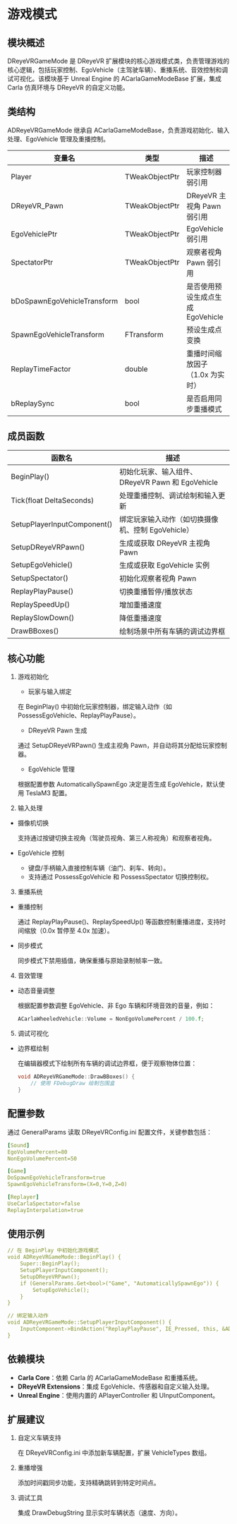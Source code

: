 # 游戏模式

## 模块概述
DReyeVRGameMode 是 DReyeVR 扩展模块的核心游戏模式类，负责管理游戏的核心逻辑，包括玩家控制、EgoVehicle（主驾驶车辆）、重播系统、音效控制和调试可视化。该模块基于 Unreal Engine 的 ACarlaGameModeBase 扩展，集成 Carla 仿真环境与 DReyeVR 的自定义功能。

## 类结构
ADReyeVRGameMode
继承自 ACarlaGameModeBase，负责游戏初始化、输入处理、EgoVehicle 管理及重播控制。

| 变量名         | 类型                                | 描述  |
|-------------|-----------------------------------|-----|
| Player | TWeakObjectPtr<APlayerController> |  玩家控制器弱引用 |
| DReyeVR_Pawn | TWeakObjectPtr<ADReyeVRPawn> |  DReyeVR 主视角 Pawn 弱引用 |
| EgoVehiclePtr | TWeakObjectPtr<AEgoVehicle> |  EgoVehicle 弱引用 |
| SpectatorPtr | TWeakObjectPtr<APawn> |  观察者视角 Pawn 弱引用 |
| bDoSpawnEgoVehicleTransform | bool |  是否使用预设生成点生成 EgoVehicle |
| SpawnEgoVehicleTransform | FTransform |  预设生成点变换 |
| ReplayTimeFactor | double |  重播时间缩放因子（1.0x 为实时） |
| bReplaySync | bool |  是否启用同步重播模式 |

## 成员函数

| 函数名               | 描述                                      |
|------------------|-----------------------------------------|
| BeginPlay()      | 初始化玩家、输入组件、DReyeVR Pawn 和 EgoVehicle                              |
| Tick(float DeltaSeconds)      | 处理重播控制、调试绘制和输入更新                              |
| SetupPlayerInputComponent()      | 绑定玩家输入动作（如切换摄像机、控制 EgoVehicle）                             |
| SetupDReyeVRPawn()      | 生成或获取 DReyeVR 主视角 Pawn              |
| SetupEgoVehicle()      | 生成或获取 EgoVehicle 实例              |
| SetupSpectator()      | 初始化观察者视角 Pawn              |
| ReplayPlayPause()      | 切换重播暂停/播放状态              |
| ReplaySpeedUp()      | 增加重播速度              |
| ReplaySlowDown()      | 降低重播速度              |
| DrawBBoxes()      | 绘制场景中所有车辆的调试边界框              |

## 核心功能
1. 游戏初始化

    * 玩家与输入绑定

    在 BeginPlay() 中初始化玩家控制器，绑定输入动作（如 PossessEgoVehicle、ReplayPlayPause）。

    * DReyeVR Pawn 生成

    通过 SetupDReyeVRPawn() 生成主视角 Pawn，并自动将其分配给玩家控制器。

    * EgoVehicle 管理

    根据配置参数 AutomaticallySpawnEgo 决定是否生成 EgoVehicle，默认使用 TeslaM3 配置。

2. 输入处理

* 摄像机切换

  支持通过按键切换主视角（驾驶员视角、第三人称视角）和观察者视角。

* EgoVehicle 控制

  * 键盘/手柄输入直接控制车辆（油门、刹车、转向）。
  * 支持通过 PossessEgoVehicle 和 PossessSpectator 切换控制权。


3. 重播系统

* 重播控制

    通过 ReplayPlayPause()、ReplaySpeedUp() 等函数控制重播进度，支持时间缩放（0.0x 暂停至 4.0x 加速）。

* 同步模式

    同步模式下禁用插值，确保重播与原始录制帧率一致。

4. 音效管理

* 动态音量调整

    根据配置参数调整 EgoVehicle、非 Ego 车辆和环境音效的音量，例如：
    ```cpp
    ACarlaWheeledVehicle::Volume = NonEgoVolumePercent / 100.f;
    ```

5. 调试可视化

* 边界框绘制

    在编辑器模式下绘制所有车辆的调试边界框，便于观察物体位置：
    ```cpp
    void ADReyeVRGameMode::DrawBBoxes() {
        // 使用 FDebugDraw 绘制包围盒
    }
    ```


## 配置参数
通过 GeneralParams 读取 DReyeVRConfig.ini 配置文件，关键参数包括：
```yaml
[Sound]
EgoVolumePercent=80
NonEgoVolumePercent=50

[Game]
DoSpawnEgoVehicleTransform=true
SpawnEgoVehicleTransform=(X=0,Y=0,Z=0)

[Replayer]
UseCarlaSpectator=false
ReplayInterpolation=true
```

## 使用示例
```yaml
// 在 BeginPlay 中初始化游戏模式
void ADReyeVRGameMode::BeginPlay() {
    Super::BeginPlay();
    SetupPlayerInputComponent();
    SetupDReyeVRPawn();
    if (GeneralParams.Get<bool>("Game", "AutomaticallySpawnEgo")) {
        SetupEgoVehicle();
    }
}

// 绑定输入动作
void ADReyeVRGameMode::SetupPlayerInputComponent() {
    InputComponent->BindAction("ReplayPlayPause", IE_Pressed, this, &ADReyeVRGameMode::ReplayPlayPause);
}
```


## 依赖模块
* **Carla Core**：依赖 Carla 的 ACarlaGameModeBase 和重播系统。
* **DReyeVR Extensions**：集成 EgoVehicle、传感器和自定义输入处理。
* **Unreal Engine**：使用内置的 APlayerController 和 UInputComponent。


## 扩展建议
1. 自定义车辆支持

    在 DReyeVRConfig.ini 中添加新车辆配置，扩展 VehicleTypes 数组。
2. 重播增强

    添加时间戳同步功能，支持精确跳转到特定时间点。

3. 调试工具

    集成 DrawDebugString 显示实时车辆状态（速度、方向）。


